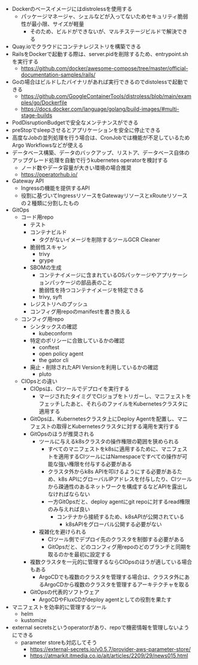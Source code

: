 - Dockerのベースイメージにはdistrolessを使用する
    - パッケージマネージャ、シェルなどが入ってないためセキュリティ脆弱性が最小限、サイズが軽量
        - そのため、ビルドができないが、マルチステージビルドで解決できる
- Quay.ioでクラウドにコンテナレジストリを構築できる
- RailsをDockerで起動する際は、server.pidを削除するため、entrypoint.shを実行する
    - https://github.com/docker/awesome-compose/tree/master/official-documentation-samples/rails/
- Goの場合はビルドしたバイナリがあれば実行できるのでdistolessで起動できる
    - https://github.com/GoogleContainerTools/distroless/blob/main/examples/go/Dockerfile
    - https://docs.docker.com/language/golang/build-images/#multi-stage-builds
- PodDisruptionBudgetで安全なメンテナンスができる
- preStopでsleepさせるとアプリケーションを安全に停止できる
- 高度なJobの並列処理を行う場合は、CronJobでは機能が不足しているためArgo Workflowsなどが使える
- データベース構築、データのバックアップ、リストア、データベース自体のアップグレード処理を自動で行うkubernetes operatorを検討する
    - ノード数やデータ容量が大きい環境の場合推奨
    - https://operatorhub.io/
- Gateway API
    - Ingressの機能を提供するAPI
    - 役割に基づいてIngressリソースをGatewayリソースとxRouteリソースの２種類に分割したもの
- GitOps
    - コード用repo
        - テスト
        - コンテナビルド
            - タグがないイメージを削除するツールGCR Cleaner
        - 脆弱性スキャン
            - trivy
            - grype
        - SBOMの生成
            - コンテナイメージに含まれているOSパッケージやアプリケーションパッケージの部品表のこと
            - 脆弱性を持つコンテナイメージを特定できる
            - trivy, syft
        - レジストリへのプッシュ
        - コンフィグ用repoのmanifestを書き換える
    - コンフィグ用repo
        - シンタックスの確認
            - kubeconform
        - 特定のポリシーに合致しているかの確認
            - conftest
            - open policy agent
            - the gator cli
        - 廃止・削除されたAPI Versionを利用しているかの確認
             - pluto
    - CIOpsとの違い
        - CIOpsは、CIツールでデプロイを実行する
            - マージされたタイミグでCIジョブをトリガーし、マニフェストをフェッチしたあと、それらのファイルをKubernetesクラスタに適用する
        - GitOpsは、Kubernetesクラスタ上にDeploy Agentを配置し、マニフェストの取得とKubernetesクラスタに対する滝用を実行する
        - GitOpsのほうが推奨される
            - ツールに与えるk8sクラスタの操作権限の範囲を狭められる
                - すべてのマニフェストをk8sに適用するために、マニフェストを適用するCIツールにはNamespaceですべての操作が可能な強い権限を付与する必要がある
                - クラスタ外からk8s APIを叩けるようにする必要があるため、k8s APIにグローバルIPアドレスを付与したり、CIツールから疎通性のあるネットワークを構成するなどAPIを露出しなければならない
                - 一方GitOpsだと、deploy agentにgit repoに対するread権限のみ与えれば良い
                    - コンテナから接続するため、k8sAPIが公開されている
                        - k8sAPIをグローバル公開する必要がない
            - 複雑化を避けられる
                - CIツール側でデプロイ先のクラスタを制御する必要がある
                - GitOpsだと、どのコンフィグ用repoのどのブランチと同期を取るのかを最初に設定する
        - 複数クラスタを一元的に管理するならCIOpsのほうが適している場合もある
            - ArgoCDでも複数のクラスタを管理する場合は、クラスタ外にあるArgoCDから複数のクラスタを管理するアーキテクチャを取る
        - GitOpsの代表的ソフトウェア
            - ArgoCDやFluxCDがdeploy agentとしての役割を果たす
- マニフェストを効率的に管理するツール
    - helm
    - kustomize
- external secretsというoperatorがあり、repoで機密情報を管理しないようにできる
    - parameter storeも対応してそう
        - https://external-secrets.io/v0.5.7/provider-aws-parameter-store/
        - https://atmarkit.itmedia.co.jp/ait/articles/2209/29/news015.html
